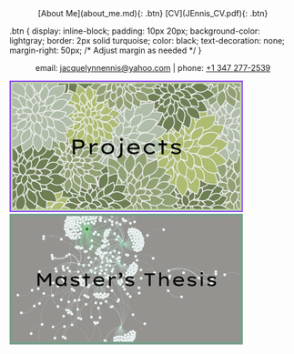 <div style="text-align: center;">
  [About Me](about_me.md){: .btn}
  [CV](JEnnis_CV.pdf){: .btn}
</div>

.btn {
  display: inline-block;
  padding: 10px 20px;
  background-color: lightgray;
  border: 2px solid turquoise;
  color: black;
  text-decoration: none;
  margin-right: 50px; /* Adjust margin as needed */
}

<p style="text-align: center;">
  email: <a href="mailto:jacquelynnennis@yahoo.com">jacquelynnennis@yahoo.com</a> | phone: <a href="tel:+13472772539">+1 347 277-2539</a>
</p>

[<img src="projects_button.png" width="410"/>](thesis_writeup.md)
[<img src="thesis_button.png" width="410"/>](Masters_Thesis/Thesis_page.md)



